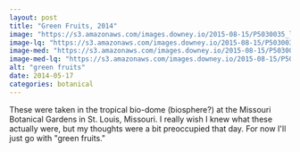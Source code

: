 ```yaml
---
layout: post
title: "Green Fruits, 2014"
image: "https://s3.amazonaws.com/images.downey.io/2015-08-15/P5030035_large.jpg"
image-lq: "https://s3.amazonaws.com/images.downey.io/2015-08-15/P5030035_large_lq.jpg"
image-med: "https://s3.amazonaws.com/images.downey.io/2015-08-15/P5030035_medium.jpg"
image-med-lq: "https://s3.amazonaws.com/images.downey.io/2015-08-15/P5030035_medium_lq.jpg"
alt: "green fruits"
date: 2014-05-17
categories: botanical
---
```


These were taken in the tropical bio-dome (biosphere?) at the Missouri Botanical Gardens in St. Louis, Missouri.  I really wish I knew what these actually were, but my thoughts were a bit preoccupied that day.  For now I'll just go with "green fruits."
